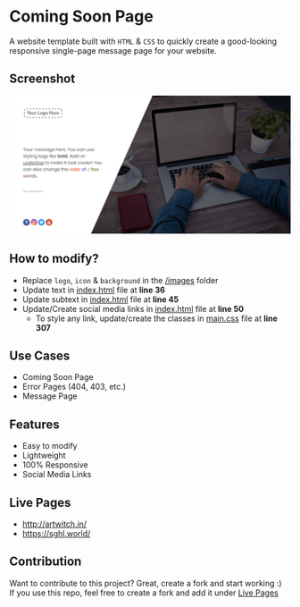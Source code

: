 # Coming Soon Page
A website template built with `HTML` & `CSS` to quickly create a good-looking responsive single-page message page for your website.

## Screenshot
![](./samples/landing.png)


## How to modify?
- Replace `logo`, `icon` & `background` in the [/images](/images) folder
- Update text in [index.html](index.html#L36) file at **line 36**
- Update subtext in [index.html](index.html#L45) file at **line 45**
- Update/Create social media links in [index.html](index.html#L50) file at **line 50**
  - To style any link, update/create the classes in [main.css](css/main.css#L307) file at **line 307**
## Use Cases
- Coming Soon Page
- Error Pages (404, 403, etc.)
- Message Page

## Features
- Easy to modify
- Lightweight
- 100% Responsive 
- Social Media Links
## Live Pages
- http://artwitch.in/
- https://sghl.world/

## Contribution
Want to contribute to this project? Great, create a fork and start working :)  
If you use this repo, feel free to create a fork and add it under [Live Pages](#live-pages)